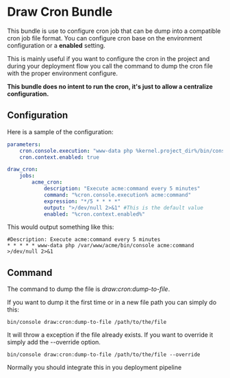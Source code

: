 Draw Cron Bundle
================

This bundle is use to configure cron job that can be dump into a compatible cron job file format.
You can configure cron base on the environment configuration or a **enabled** setting.

This is mainly useful if you want to configure the cron in the project and during your deployment flow you call the
command to dump the cron file with the proper environment configure.

**This bundle does no intent to run the cron, it's just to allow a centralize configuration.**

## Configuration

Here is a sample of the configuration:

```YAML
parameters:
    cron.console.execution: "www-data php %kernel.project_dir%/bin/console"
    cron.context.enabled: true

draw_cron:
    jobs:
        acme_cron:
            description: "Execute acme:command every 5 minutes"
            command: "%cron.console.execution% acme:command"
            expression: "*/5 * * * *"
            output: ">/dev/null 2>&1" #This is the default value
            enabled: "%cron.context.enabled%"
```

This would output something like this:

```
#Description: Execute acme:command every 5 minutes
* * * * * www-data php /var/www/acme/bin/console acme:command >/dev/null 2>&1

```

## Command

The command to dump the file is *draw:cron:dump-to-file*.

If you want to dump it the first time or in a new file path you can simply do this:

```
bin/console draw:cron:dump-to-file /path/to/the/file
```

It will throw a exception if the file already exists. If you want to override it simply
add the --override option.

```
bin/console draw:cron:dump-to-file /path/to/the/file --override
```

Normally you should integrate this in you deployment pipeline